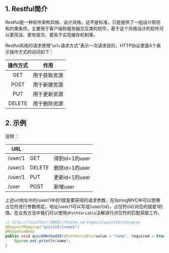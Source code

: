 ## 1. Restful简介

Restful是一种软件架构风格、设计风格，这不是标准，只是提供了一组设计原则和约束条件。主要用于客户端和服务器交互类的软件，基于这个风格设计的软件可以更简洁、更有层次、更易于实现缓存机制等。

Restful风格的请求使用“url+请求方式”表示一次请求目的，HTTP协议里面4个表示操作方式的动词如下：

| 操作方式 |     作用     |
| :------: | :----------: |
|   GET    | 用于获取资源 |
|   POST   | 用于新建资源 |
|   PUT    | 用于更新资源 |
|  DELETE  | 用于删除资源 |

## 2. 示例

说明：

| URL     |        |                |
| ------- | ------ | -------------- |
| /user/1 | GET    | 得到id=1的user |
| /user/1 | DELETE | 删除id=1的user |
| /user/1 | PUT    | 更新id=1的user |
| /user   | POST   | 新增user       |

上述url地址中的/user/1中的1就是要获得的请求参数，在SpringMVC中可以使用占位符进行参数绑定。地址/user/1可以写成/user/{id}，占位符{id}对应的就是1的值。在业务方法中我们可以使用`@PathVariable`注解进行点位符的匹配获取工作。

```java
// http://localhost:8080/itheima_springmvc1/quick19/zhangsan
@RequestMapping("quick19/{name}")
@ResponseBody
public void quickMethod19(@PathVariable(value = "name", required = true) String name) {
    System.out.println(name);
}
```

